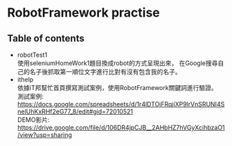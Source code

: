 # RobotFramework practise
## Table of contents
* robotTest1<br>
使用seleniumHomeWork1題目換成robot的方式呈現出來，
在Google搜尋自己的名子後抓取第一順位文字進行比對有沒有包含我的名子。
* ithelp<br>
依據iT邦幫忙首頁撰寫測試案例，使用RobotFramework關鍵詞進行驗證。<br>
測試案例:<br>
https://docs.google.com/spreadsheets/d/1r4lDTOjFRqjiXP9lrVnSRUNI4SnelUhKxRHf2eG77_8/edit#gid=72010521<br>
DEMO影片:<br>
https://drive.google.com/file/d/106DR4jpCJB__2AHbHZ7hVGyXcihbzaO1/view?usp=sharing